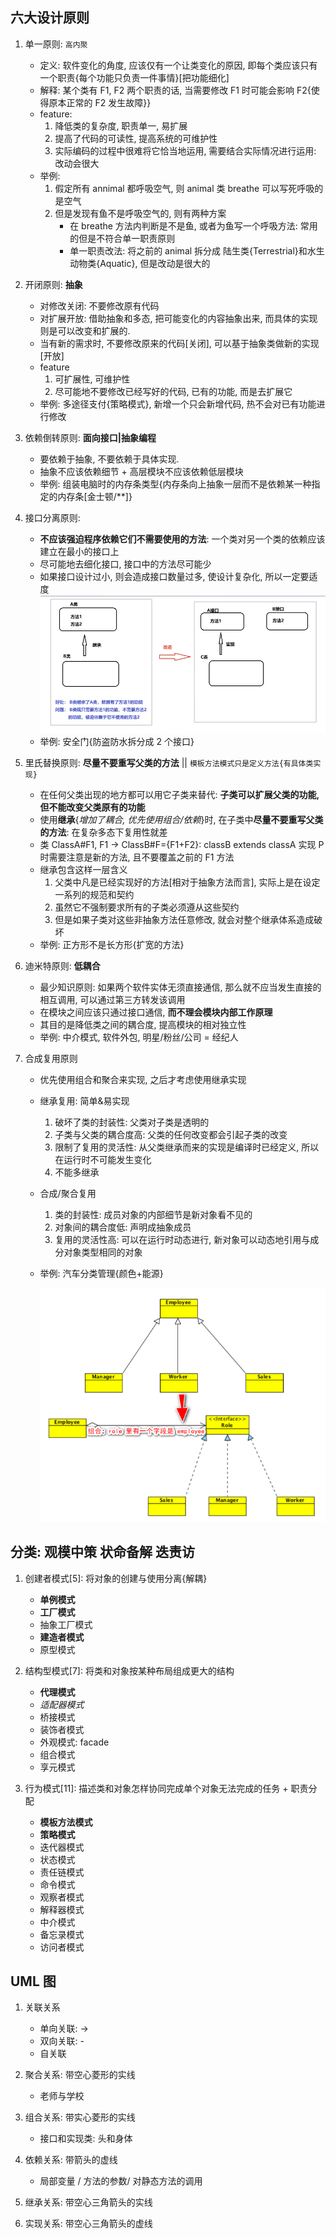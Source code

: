 ## 六大设计原则

1. 单一原则: `高内聚`

   - 定义: 软件变化的角度, 应该仅有一个让类变化的原因, 即每个类应该只有一个职责{每个功能只负责一件事情}[把功能细化]
   - 解释: 某个类有 F1, F2 两个职责的话, 当需要修改 F1 时可能会影响 F2{使得原本正常的 F2 发生故障}}
   - feature:
     1. 降低类的复杂度, 职责单一, 易扩展
     2. 提高了代码的可读性, 提高系统的可维护性
     3. 实际编码的过程中很难将它恰当地运用, 需要结合实际情况进行运用: 改动会很大
   - 举例:
     1. 假定所有 annimal 都呼吸空气, 则 animal 类 breathe 可以写死呼吸的是空气
     2. 但是发现有鱼不是呼吸空气的, 则有两种方案
        - 在 breathe 方法内判断是不是鱼, 或者为鱼写一个呼吸方法: 常用的但是不符合单一职责原则
        - 单一职责改法: 将之前的 animal 拆分成 陆生类{Terrestrial}和水生动物类{Aquatic}, 但是改动是很大的

2. 开闭原则: **抽象**

   - 对修改关闭: 不要修改原有代码
   - 对扩展开放: 借助抽象和多态, 把可能变化的内容抽象出来, 而具体的实现则是可以改变和扩展的.
   - 当有新的需求时, 不要修改原来的代码[关闭], 可以基于抽象类做新的实现[开放]
   - feature
     1. 可扩展性, 可维护性
     2. 尽可能地不要修改已经写好的代码, 已有的功能, 而是去扩展它
   - 举例: 多途径支付{策略模式}, 新增一个只会新增代码, 热不会对已有功能进行修改

3. 依赖倒转原则: **面向接口|抽象编程**

   - 要依赖于抽象, 不要依赖于具体实现.
   - 抽象不应该依赖细节 + 高层模块不应该依赖低层模块
   - 举例: 组装电脑时的内存条类型{内存条向上抽象一层而不是依赖某一种指定的内存条[金士顿/**]}

4. 接口分离原则:

   - **不应该强迫程序依赖它们不需要使用的方法**: 一个类对另一个类的依赖应该建立在最小的接口上
   - 尽可能地去细化接口, 接口中的方法尽可能少
   - 如果接口设计过小, 则会造成接口数量过多, 使设计复杂化, 所以一定要适度
     ![avatar](/static/image/pattern/prin-interface.png)
   - 举例: 安全门{防盗防水拆分成 2 个接口}

5. 里氏替换原则: **尽量不要重写父类的方法** || `模板方法模式只是定义方法{有具体类实现}`

   - 在任何父类出现的地方都可以用它子类来替代: **子类可以扩展父类的功能, 但不能改变父类原有的功能**
   - 使用**继承**{_增加了耦合, 优先使用组合/依赖_}时, 在子类中**尽量不要重写父类的方法**: 在复杂多态下复用性就差
   - 类 ClassA#F1, F1 -> ClassB#F={F1+F2}: classB extends classA 实现 P 时需要注意是新的方法, 且不要覆盖之前的 F1 方法
   - 继承包含这样一层含义
     1. 父类中凡是已经实现好的方法[相对于抽象方法而言], 实际上是在设定一系列的规范和契约
     2. 虽然它不强制要求所有的子类必须遵从这些契约
     3. 但是如果子类对这些非抽象方法任意修改, 就会对整个继承体系造成破坏
   - 举例: 正方形不是长方形{扩宽的方法}

6. 迪米特原则: **低耦合**

   - 最少知识原则: 如果两个软件实体无须直接通信, 那么就不应当发生直接的相互调用, 可以通过第三方转发该调用
   - 在模块之间应该只通过接口通信, **而不理会模块内部工作原理**
   - 其目的是降低类之间的耦合度, 提高模块的相对独立性
   - 举例: 中介模式, 软件外包, 明星/粉丝/公司 = 经纪人

7. 合成复用原则

   - 优先使用组合和聚合来实现, 之后才考虑使用继承实现
   - 继承复用: 简单&易实现
     1. 破坏了类的封装性: 父类对子类是透明的
     2. 子类与父类的耦合度高: 父类的任何改变都会引起子类的改变
     3. 限制了复用的灵活性: 从父类继承而来的实现是编译时已经定义, 所以在运行时不可能发生变化
     4. 不能多继承
   - 合成/聚合复用
     1. 类的封装性: 成员对象的内部细节是新对象看不见的
     2. 对象间的耦合度低: 声明成抽象成员
     3. 复用的灵活性高: 可以在运行时动态进行, 新对象可以动态地引用与成分对象类型相同的对象
   - 举例: 汽车分类管理{颜色+能源}

     ![avatar](/static/image/pattern/prin-crp.png)

## 分类: **观模中策 状命备解 迭责访**

1. 创建者模式[5]: 将对象的创建与使用分离{解耦}

   - **单例模式**
   - **工厂模式**
   - 抽象工厂模式
   - **建造者模式**
   - 原型模式

2. 结构型模式[7]: 将类和对象按某种布局组成更大的结构

   - **代理模式**
   - _适配器模式_
   - 桥接模式
   - 装饰者模式
   - 外观模式: facade
   - 组合模式
   - 享元模式

3. 行为模式[11]: 描述类和对象怎样协同完成单个对象无法完成的任务 + 职责分配

   - **模板方法模式**
   - **策略模式**
   - 迭代器模式
   - 状态模式
   - 责任链模式
   - 命令模式
   - 观察者模式
   - 解释器模式
   - 中介模式
   - 备忘录模式
   - 访问者模式

## UML 图

1. 关联关系

   - 单向关联: →
   - 双向关联: -
   - 自关联

2. 聚合关系: 带空心菱形的实线

   - 老师与学校

3. 组合关系: 带实心菱形的实线

   - 接口和实现类: 头和身体

4. 依赖关系: 带箭头的虚线

   - 局部变量 / 方法的参数/ 对静态方法的调用

5. 继承关系: 带空心三角箭头的实线
6. 实现关系: 带空心三角箭头的虚线
